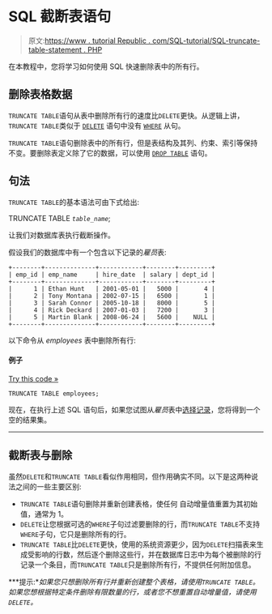 # SQL 截断表语句

> 原文:[https://www . tutorial Republic . com/SQL-tutorial/SQL-truncate-table-statement . PHP](https://www.tutorialrepublic.com/sql-tutorial/sql-truncate-table-statement.php)

在本教程中，您将学习如何使用 SQL 快速删除表中的所有行。

## 删除表格数据

`TRUNCATE TABLE`语句从表中删除所有行的速度比`DELETE`更快。从逻辑上讲，`TRUNCATE TABLE`类似于 [`DELETE`](sql-delete-statement.php) 语句中没有 [`WHERE`](sql-where-clause.php) 从句。

`TRUNCATE TABLE`语句删除表中的所有行，但是表结构及其列、约束、索引等保持不变。要删除表定义除了它的数据，可以使用 [`DROP TABLE`](sql-drop-statement.php) 语句。

## 句法

`TRUNCATE TABLE`的基本语法可由下式给出:

TRUNCATE TABLE *`table_name`*;

让我们对数据库表执行截断操作。

假设我们的数据库中有一个包含以下记录的*雇员*表:

```
+--------+--------------+------------+--------+---------+
| emp_id | emp_name     | hire_date  | salary | dept_id |
+--------+--------------+------------+--------+---------+
|      1 | Ethan Hunt   | 2001-05-01 |   5000 |       4 |
|      2 | Tony Montana | 2002-07-15 |   6500 |       1 |
|      3 | Sarah Connor | 2005-10-18 |   8000 |       5 |
|      4 | Rick Deckard | 2007-01-03 |   7200 |       3 |
|      5 | Martin Blank | 2008-06-24 |   5600 |    NULL |
+--------+--------------+------------+--------+---------+

```

以下命令从 *employees* 表中删除所有行:

#### 例子

[Try this code »](javascript:void(0); "Not Supported in Web SQL")

```
TRUNCATE TABLE employees;
```

现在，在执行上述 SQL 语句后，如果您试图从*雇员*表中[选择记录](sql-select-statement.php)，您将得到一个空的结果集。

* * *

## 截断表与删除

虽然`DELETE`和`TRUNCATE TABLE`看似作用相同，但作用确实不同。以下是这两种说法之间的一些主要区别:

*   `TRUNCATE TABLE`语句删除并重新创建表格，使任何
    自动增量值重置为其初始值，通常为 1。
*   `DELETE`让您根据可选的`WHERE`子句过滤要删除的行，而`TRUNCATE TABLE`不支持`WHERE`子句，它只是删除所有的行。
*   `TRUNCATE TABLE`比`DELETE`更快，使用的系统资源更少，因为`DELETE`扫描表来生成受影响的行数，然后逐个删除这些行，并在数据库日志中为每个被删除的行记录一个条目，而`TRUNCATE TABLE`只是删除所有行，不提供任何附加信息。

 ***提示:**如果您只想删除所有行并重新创建整个表格，请使用`TRUNCATE TABLE`。如果您想根据特定条件删除有限数量的行，或者您不想重置自动增量值，请使用`DELETE`。*